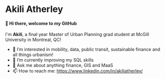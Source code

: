 # Akili Atherley
#### 👋 Hi there, welcome to my GitHub
I'm <b>Akili</b>,  a final year Master of Urban Planning grad student at McGill University in Montreal, QC!
- 👀 I’m interested in mobility, data, public transit, sustainable finance and all things urbanism!
- 🌱 I’m currently improving my SQL skills
- 💬 Ask me about anything finance, GIS and MaaS
- 📫 How to reach me: https://www.linkedin.com/in/akiliatherley/ 

<!---
akilialey/akilialey is a ✨ special ✨ repository because its `README.md` (this file) appears on your GitHub profile.
You can click the Preview link to take a look at your changes.
--->
